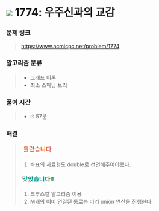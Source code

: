 # <img src="https://static.solved.ac/tier_small/12.svg" width=30> 1774: 우주신과의 교감 

### 문제 링크
> https://www.acmicpc.net/problem/1774

### 알고리즘 분류
>- 그래프 이론
>- 최소 스패닝 트리

### 풀이 시간
>- ⏱ 57분

### 해결
> ![bad](../../../Img/bad.png)  
>1. 좌표의 자료형도 double로 선언해주어야했다.
>
> ![good](../../../Img/good.png)
>1. 크루스칼 알고리즘 이용
>2. M개의 이미 연결된 통로는 미리 union 연산을 진행한다.

